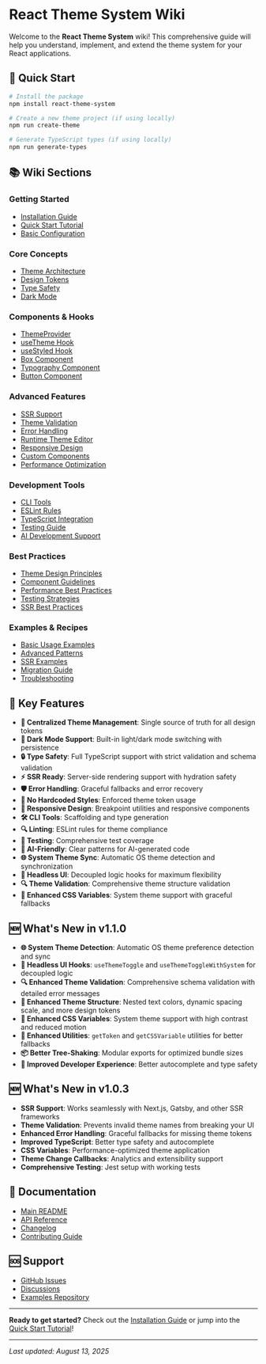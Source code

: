 # React Theme System Wiki

Welcome to the **React Theme System** wiki! This comprehensive guide will help you understand, implement, and extend the theme system for your React applications.

## 🚀 Quick Start

```bash
# Install the package
npm install react-theme-system

# Create a new theme project (if using locally)
npm run create-theme

# Generate TypeScript types (if using locally)
npm run generate-types
```

## 📚 Wiki Sections

### **Getting Started**
- [Installation Guide](Installation-Guide)
- [Quick Start Tutorial](Quick-Start-Tutorial)
- [Basic Configuration](Basic-Configuration)

### **Core Concepts**
- [Theme Architecture](Theme-Architecture)
- [Design Tokens](Design-Tokens)
- [Type Safety](Type-Safety)
- [Dark Mode](Dark-Mode)

### **Components & Hooks**
- [ThemeProvider](ThemeProvider)
- [useTheme Hook](useTheme-Hook)
- [useStyled Hook](useStyled-Hook)
- [Box Component](Box-Component)
- [Typography Component](Typography-Component)
- [Button Component](Button-Component)

### **Advanced Features**
- [SSR Support](SSR-Support)
- [Theme Validation](Theme-Validation)
- [Error Handling](Error-Handling)
- [Runtime Theme Editor](Runtime-Theme-Editor)
- [Responsive Design](Responsive-Design)
- [Custom Components](Custom-Components)
- [Performance Optimization](Performance-Optimization)

### **Development Tools**
- [CLI Tools](CLI-Tools)
- [ESLint Rules](ESLint-Rules)
- [TypeScript Integration](TypeScript-Integration)
- [Testing Guide](Testing-Guide)
- [AI Development Support](AI-Development-Support)

### **Best Practices**
- [Theme Design Principles](Theme-Design-Principles)
- [Component Guidelines](Component-Guidelines)
- [Performance Best Practices](Performance-Best-Practices)
- [Testing Strategies](Testing-Strategies)
- [SSR Best Practices](SSR-Best-Practices)

### **Examples & Recipes**
- [Basic Usage Examples](Basic-Usage-Examples)
- [Advanced Patterns](Advanced-Patterns)
- [SSR Examples](SSR-Examples)
- [Migration Guide](Migration-Guide)
- [Troubleshooting](Troubleshooting)

## 🎯 Key Features

- **🎨 Centralized Theme Management**: Single source of truth for all design tokens
- **🌙 Dark Mode Support**: Built-in light/dark mode switching with persistence
- **🔒 Type Safety**: Full TypeScript support with strict validation and schema validation
- **⚡ SSR Ready**: Server-side rendering support with hydration safety
- **🛡️ Error Handling**: Graceful fallbacks and error recovery
- **🚫 No Hardcoded Styles**: Enforced theme token usage
- **📱 Responsive Design**: Breakpoint utilities and responsive components
- **🛠️ CLI Tools**: Scaffolding and type generation
- **🔍 Linting**: ESLint rules for theme compliance
- **🧪 Testing**: Comprehensive test coverage
- **🤖 AI-Friendly**: Clear patterns for AI-generated code
- **🌐 System Theme Sync**: Automatic OS theme detection and synchronization
- **🧩 Headless UI**: Decoupled logic hooks for maximum flexibility
- **🔍 Theme Validation**: Comprehensive theme structure validation
- **🎨 Enhanced CSS Variables**: System theme support with graceful fallbacks

## 🆕 What's New in v1.1.0

- **🌐 System Theme Detection**: Automatic OS theme preference detection and sync
- **🧩 Headless UI Hooks**: `useThemeToggle` and `useThemeToggleWithSystem` for decoupled logic
- **🔍 Enhanced Theme Validation**: Comprehensive schema validation with detailed error messages
- **🎨 Enhanced Theme Structure**: Nested text colors, dynamic spacing scale, and more design tokens
- **🎨 Enhanced CSS Variables**: System theme support with high contrast and reduced motion
- **🔧 Enhanced Utilities**: `getToken` and `getCSSVariable` utilities for better fallbacks
- **📦 Better Tree-Shaking**: Modular exports for optimized bundle sizes
- **🎯 Improved Developer Experience**: Better autocomplete and type safety

## 🆕 What's New in v1.0.3

- **SSR Support**: Works seamlessly with Next.js, Gatsby, and other SSR frameworks
- **Theme Validation**: Prevents invalid theme names from breaking your UI
- **Enhanced Error Handling**: Graceful fallbacks for missing theme tokens
- **Improved TypeScript**: Better type safety and autocomplete
- **CSS Variables**: Performance-optimized theme application
- **Theme Change Callbacks**: Analytics and extensibility support
- **Comprehensive Testing**: Jest setup with working tests

## 📖 Documentation

- [Main README](../README.md)
- [API Reference](API-Reference)
- [Changelog](../CHANGELOG.md)
- [Contributing Guide](Contributing-Guide)

## 🆘 Support

- [GitHub Issues](https://github.com/salehammar/react-theme-system/issues)
- [Discussions](https://github.com/salehammar/react-theme-system/discussions)
- [Examples Repository](https://github.com/salehammar/react-theme-system-examples)

---

**Ready to get started?** Check out the [Installation Guide](Installation-Guide) or jump into the [Quick Start Tutorial](Quick-Start-Tutorial)!

---

*Last updated: August 13, 2025*
